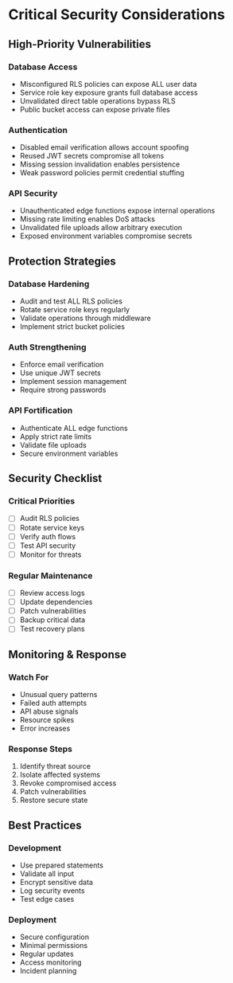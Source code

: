 # Critical Security Considerations

## High-Priority Vulnerabilities

### Database Access
- Misconfigured RLS policies can expose ALL user data
- Service role key exposure grants full database access
- Unvalidated direct table operations bypass RLS
- Public bucket access can expose private files

### Authentication
- Disabled email verification allows account spoofing
- Reused JWT secrets compromise all tokens
- Missing session invalidation enables persistence
- Weak password policies permit credential stuffing

### API Security  
- Unauthenticated edge functions expose internal operations
- Missing rate limiting enables DoS attacks
- Unvalidated file uploads allow arbitrary execution
- Exposed environment variables compromise secrets

## Protection Strategies

### Database Hardening
- Audit and test ALL RLS policies
- Rotate service role keys regularly
- Validate operations through middleware
- Implement strict bucket policies

### Auth Strengthening  
- Enforce email verification
- Use unique JWT secrets
- Implement session management
- Require strong passwords

### API Fortification
- Authenticate ALL edge functions
- Apply strict rate limits
- Validate file uploads
- Secure environment variables

## Security Checklist

### Critical Priorities
- [ ] Audit RLS policies
- [ ] Rotate service keys
- [ ] Verify auth flows
- [ ] Test API security
- [ ] Monitor for threats

### Regular Maintenance  
- [ ] Review access logs
- [ ] Update dependencies
- [ ] Patch vulnerabilities
- [ ] Backup critical data
- [ ] Test recovery plans

## Monitoring & Response

### Watch For
- Unusual query patterns
- Failed auth attempts
- API abuse signals
- Resource spikes
- Error increases

### Response Steps
1. Identify threat source
2. Isolate affected systems
3. Revoke compromised access
4. Patch vulnerabilities
5. Restore secure state

## Best Practices

### Development
- Use prepared statements
- Validate all input
- Encrypt sensitive data
- Log security events
- Test edge cases

### Deployment
- Secure configuration
- Minimal permissions
- Regular updates
- Access monitoring
- Incident planning